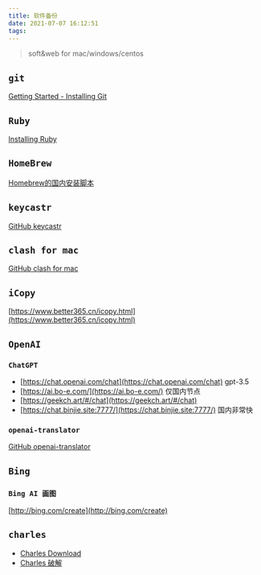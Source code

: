 ```yaml
---
title: 软件备份
date: 2021-07-07 16:12:51
tags:
---
```


> soft&web for mac/windows/centos

<!--more-->

## `git`

[Getting Started - Installing Git](https://git-scm.com/book/en/v2/Getting-Started-Installing-Git)

## `Ruby`

[Installing Ruby](https://www.ruby-lang.org/en/documentation/installation/)

## `HomeBrew`

[Homebrew的国内安装脚本](https://baijiahao.baidu.com/s?id=1668544039877443967&wfr=spider&for=pc)

## `keycastr`

[GitHub keycastr](https://github.com/keycastr/keycastr)

## `clash for mac`

[GitHub clash for mac](https://github.com/yichengchen/clashX/releases)

## `iCopy`

[https://www.better365.cn/icopy.html](https://www.better365.cn/icopy.html)

## `OpenAI`

### `ChatGPT`

- [https://chat.openai.com/chat](https://chat.openai.com/chat) gpt-3.5
- [https://ai.bo-e.com/](https://ai.bo-e.com/) 仅国内节点
- [https://geekch.art/#/chat](https://geekch.art/#/chat)
- [https://chat.binjie.site:7777/](https://chat.binjie.site:7777/) 国内非常快

### `openai-translator`

[GitHub openai-translator](https://github.com/yetone/openai-translator/releases)

## `Bing`

### `Bing AI 画图`

[http://bing.com/create](http://bing.com/create)

## `charles`

- [Charles Download](https://www.charlesproxy.com/download/)
- [Charles 破解](https://www.zzzmode.com/mytools/charles/)
